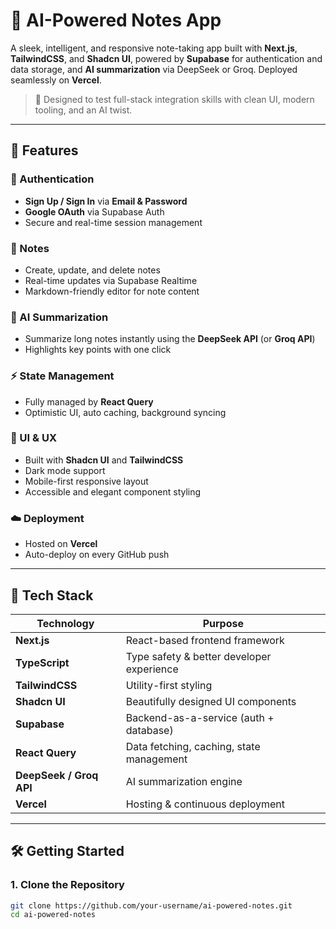 # 🧠 AI-Powered Notes App

A sleek, intelligent, and responsive note-taking app built with **Next.js**, **TailwindCSS**, and **Shadcn UI**, powered by **Supabase** for authentication and data storage, and **AI summarization** via DeepSeek or Groq. Deployed seamlessly on **Vercel**.

> 🚀 Designed to test full-stack integration skills with clean UI, modern tooling, and an AI twist.

---

## 🧩 Features

### 🔐 Authentication
- **Sign Up / Sign In** via **Email & Password**
- **Google OAuth** via Supabase Auth
- Secure and real-time session management

### 📝 Notes
- Create, update, and delete notes
- Real-time updates via Supabase Realtime
- Markdown-friendly editor for note content

### 🤖 AI Summarization
- Summarize long notes instantly using the **DeepSeek API** (or **Groq API**)
- Highlights key points with one click

### ⚡ State Management
- Fully managed by **React Query**
- Optimistic UI, auto caching, background syncing

### 💎 UI & UX
- Built with **Shadcn UI** and **TailwindCSS**
- Dark mode support
- Mobile-first responsive layout
- Accessible and elegant component styling

### ☁️ Deployment
- Hosted on **Vercel**
- Auto-deploy on every GitHub push

---

## 🔧 Tech Stack

| Technology | Purpose |
|------------|---------|
| **Next.js** | React-based frontend framework |
| **TypeScript** | Type safety & better developer experience |
| **TailwindCSS** | Utility-first styling |
| **Shadcn UI** | Beautifully designed UI components |
| **Supabase** | Backend-as-a-service (auth + database) |
| **React Query** | Data fetching, caching, state management |
| **DeepSeek / Groq API** | AI summarization engine |
| **Vercel** | Hosting & continuous deployment |

---

## 🛠️ Getting Started

### 1. **Clone the Repository**

```bash
git clone https://github.com/your-username/ai-powered-notes.git
cd ai-powered-notes
